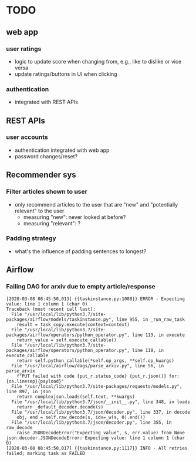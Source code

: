 # TODO

## web app

### user ratings

- logic to update score when changing from, e.g., like to dislike or vice versa
- update ratings/buttons in UI when clicking

### authentication

- integrated with REST APIs

## REST APIs

### user accounts

- authentication integrated with web app
- password changes/reset?

## Recommender sys

### Filter articles shown to user

- only recommend articles to the user that are "new" and "potentially relevant" to the user
    - measuring "new": never looked at before?
    - measuring "relevant": ?

### Padding strategy

- what's the influence of padding sentences to longest?

## Airflow

### Failing DAG for arxiv due to empty article/response

```
[2020-03-08 08:45:50,013] {{taskinstance.py:1088}} ERROR - Expecting value: line 1 column 1 (char 0)
Traceback (most recent call last):
  File "/usr/local/lib/python3.7/site-packages/airflow/models/taskinstance.py", line 955, in _run_raw_task
    result = task_copy.execute(context=context)
  File "/usr/local/lib/python3.7/site-packages/airflow/operators/python_operator.py", line 113, in execute
    return_value = self.execute_callable()
  File "/usr/local/lib/python3.7/site-packages/airflow/operators/python_operator.py", line 118, in execute_callable
    return self.python_callable(*self.op_args, **self.op_kwargs)
  File "/usr/local/airflow/dags/parse_arxiv.py", line 56, in parse_arxix
    f"PUT failed with code {put_r.status_code} {put_r.json()} for:{os.linesep}{payload}"
  File "/usr/local/lib/python3.7/site-packages/requests/models.py", line 897, in json
    return complexjson.loads(self.text, **kwargs)
  File "/usr/local/lib/python3.7/json/__init__.py", line 348, in loads
    return _default_decoder.decode(s)
  File "/usr/local/lib/python3.7/json/decoder.py", line 337, in decode
    obj, end = self.raw_decode(s, idx=_w(s, 0).end())
  File "/usr/local/lib/python3.7/json/decoder.py", line 355, in raw_decode
    raise JSONDecodeError("Expecting value", s, err.value) from None
json.decoder.JSONDecodeError: Expecting value: line 1 column 1 (char 0)
[2020-03-08 08:45:50,017] {{taskinstance.py:1117}} INFO - All retries failed; marking task as FAILED
```
